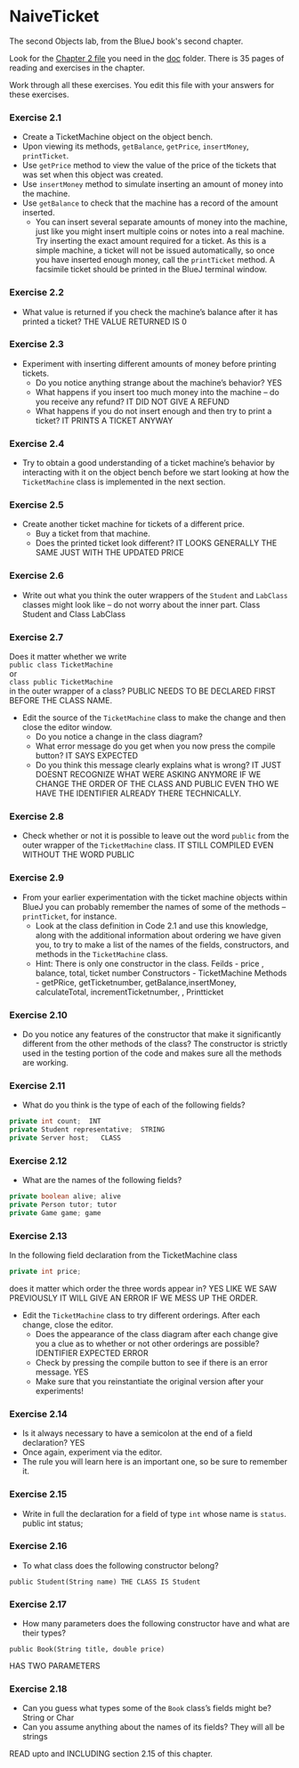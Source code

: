 # NaiveTicket

The second Objects lab, from the BlueJ book's second chapter.

Look for the [Chapter 2 file](./doc/BlueJ-objects-first-ch2.pdf) you need in the [doc](./doc) folder.
There is 35 pages of reading and exercises in the chapter.

Work through all these exercises. You edit this file with your answers for these exercises.

### Exercise 2.1
* Create a TicketMachine object on the object bench.
* Upon viewing its methods, `getBalance`, `getPrice`, `insertMoney`, `printTicket`.
* Use `getPrice` method to view the value of the price of the tickets that was set when this object was created.
* Use `insertMoney` method to simulate inserting an amount of money into the machine.
* Use `getBalance` to check that the machine has a record of the amount inserted.
	* You can insert several separate amounts of money into the machine, just like you might insert multiple coins or notes into a real machine. Try inserting the exact amount required for a ticket. As this is a simple machine, a ticket will not be issued automatically, so once you have inserted enough money, call the `printTicket` method. A facsimile ticket should be printed in the BlueJ terminal window.

### Exercise 2.2
* What value is returned if you check the machine’s balance after it has printed a ticket? 
THE VALUE RETURNED IS 0

### Exercise 2.3
* Experiment with inserting different amounts of money before printing tickets.
	* Do you notice anything strange about the machine’s behavior?  YES
	* What happens if you insert too much money into the machine – do you receive any refund? IT DID NOT GIVE A REFUND
	* What happens if you do not insert enough and then try to print a ticket? IT PRINTS A TICKET ANYWAY

### Exercise 2.4
* Try to obtain a good understanding of a ticket machine’s behavior by interacting with it on the object bench before we start looking at how the `TicketMachine` class is implemented in the next section.

### Exercise 2.5
* Create another ticket machine for tickets of a different price.
	* Buy a ticket from that machine.
	* Does the printed ticket look different? IT LOOKS GENERALLY THE SAME JUST WITH THE UPDATED PRICE

### Exercise 2.6
* Write out what you think the outer wrappers of the `Student` and `LabClass` classes might look like – do not worry about the inner part. Class Student and Class LabClass

### Exercise 2.7
Does it matter whether we write<br>
`public class TicketMachine`<br>
or<br>
`class public TicketMachine`<br>
in the outer wrapper of a class?
PUBLIC NEEDS TO BE DECLARED FIRST BEFORE THE CLASS NAME.

* Edit the source of the `TicketMachine` class to make the change and then close the editor window.
	* Do you notice a change in the class diagram?
	* What error message do you get when you now press the compile button? IT SAYS <IDENTIFIER> EXPECTED
	* Do you think this message clearly explains what is wrong? IT JUST DOESNT RECOGNIZE WHAT WERE ASKING ANYMORE IF WE CHANGE THE ORDER OF THE CLASS AND PUBLIC EVEN THO WE HAVE THE IDENTIFIER ALREADY THERE TECHNICALLY.

### Exercise 2.8
* Check whether or not it is possible to leave out the word `public` from the outer wrapper of the `TicketMachine` class. IT STILL COMPILED EVEN WITHOUT THE WORD PUBLIC

### Exercise 2.9
* From your earlier experimentation with the ticket machine objects within BlueJ you can probably remember the names of some of the methods – `printTicket`, for instance.
	* Look at the class definition in Code 2.1 and use this knowledge, along with the additional information about ordering we have given you, to try to make a list of the names of the fields, constructors, and methods in the `TicketMachine` class.
	* Hint: There is only one constructor in the class.
	Feilds - price , balance, total, ticket number
	Constructors - TicketMachine
	Methods - getPRice, getTicketnumber, getBalance,insertMoney, calculateTotal, incrementTicketnumber, , Printticket

### Exercise 2.10
* Do you notice any features of the constructor that make it significantly different from the other methods of the class?
The constructor is strictly used in the testing portion of the code and makes sure all the methods are working. 
### Exercise 2.11
* What do you think is the type of each of the following fields?

```java
private int count;  INT
private Student representative;  STRING
private Server host;   CLASS
```

### Exercise 2.12
* What are the names of the following fields?

```java
private boolean alive; alive
private Person tutor; tutor
private Game game; game
```
### Exercise 2.13

In the following field declaration from the TicketMachine class<br>

```java
private int price;
```
does it matter which order the three words appear in? YES LIKE WE SAW PREVIOUSLY IT WILL GIVE AN ERROR IF WE MESS UP THE ORDER. 
* Edit the `TicketMachine` class to try different orderings. After each change, close the editor.
	* Does the appearance of the class diagram after each change give you a clue as to whether or not other orderings are
possible? IDENTIFIER EXPECTED ERROR
	* Check by pressing the compile button to see if there is an error message. YES
	* Make sure that you reinstantiate the original version after your experiments!

### Exercise 2.14
* Is it always necessary to have a semicolon at the end of a field declaration? YES
* Once again, experiment via the editor.
* The rule you will learn here is an important one, so be sure to remember it.


### Exercise 2.15
* Write in full the declaration for a field of type `int` whose name is `status`.
public int status;

### Exercise 2.16
* To what class does the following constructor belong?
```
public Student(String name) THE CLASS IS Student
```

### Exercise 2.17
* How many parameters does the following constructor have and what are their types?
```
public Book(String title, double price)
```
HAS TWO PARAMETERS

### Exercise 2.18
* Can you guess what types some of the `Book` class’s fields might be?
String or Char
* Can you assume anything about the names of its fields?
They will all be strings 

READ upto and INCLUDING section 2.15 of this chapter.
